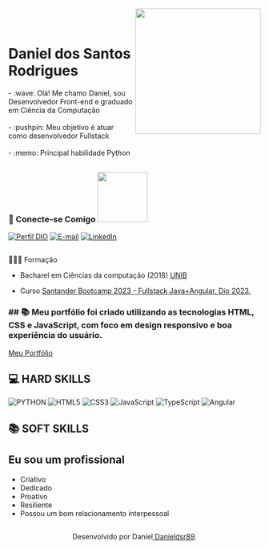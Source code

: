 <h1>  <img align='right' src="" width="250" heigth="125">  <br> </hr> </h1>

# Daniel dos Santos Rodrigues   

<div>   
 <p>
   -   :wave: Olá! Me chamo Daniel, sou Desenvolvedor Front-end e graduado em Ciência da Computação</br></br>
    -  :pushpin: Meu objetivo é atuar como desenvolvedor Fullstack</br></br>
    -  :memo: Principal habilidade Python
 </p>     
</div> 

##
<div>
    <h3>📱 Conecte-se Comigo  <img src='https://raw.githubusercontent.com/ShahriarShafin/ShahriarShafin/main/Assets/handshake.gif' width="100px">   </h3>
</div>

<div> 

[![Perfil DIO](https://img.shields.io/badge/-Meu%20Perfil%20na%20DIO-30A3DC?style=for-the-badge)](https://web.dio.me/users/danieldos_sr/)
[![E-mail](https://img.shields.io/badge/-Email-000?style=for-the-badge&logo=microsoft-outlook&logoColor=E94D5F)](mailto:danieldos.sr@gmail.com)
 [![LinkedIn](https://img.shields.io/badge/LinkedIn-000?style=for-the-badge&logo=linkedin&logoColor=0E76A8)](https://www.linkedin.com/in/daniel-dos-santos-rodrigues-1b558379/)
 
</div>

##
 👨🏼‍🎓 Formação

- Bacharel em Ciências da computação (2018) [UNIB](https://www.ibirapuera.br/)

- Curso  [Santander Bootcamp 2023 - Fullstack Java+Angular, Dio 2023.](https://web.dio.me/track/santander-bootcamp-2023-fullstack-java-angular)

<h3>
 ## 📚 Meu portfólio foi criado utilizando as tecnologias HTML, CSS e JavaScript, com foco em design responsivo e boa experiência do usuário.
</h3>

 [Meu Portfólio](https://danieldsr89.github.io/portfolio-apresentacao/)
 
## 💻 HARD SKILLS  
![PYTHON](https://img.shields.io/badge/python-3670A0?style=for-the-badge&logo=python&logoColor=ffdd54)
![HTML5](https://img.shields.io/badge/HTML5-000?style=for-the-badge&logo=html5)
![CSS3](https://img.shields.io/badge/CSS3-000?style=for-the-badge&logo=css3&logoColor=264CE4)
![JavaScript](https://img.shields.io/badge/JavaScript-000?style=for-the-badge&logo=javascript)
![TypeScript](https://img.shields.io/badge/TypeScript-000?style=for-the-badge&logo=typescript)
![Angular](https://img.shields.io/badge/Angular-000?style=for-the-badge&logo=angular&logoColor=C3002F)

## 📚 SOFT SKILLS
## Eu sou um profissional 
- Criativo
- Dedicado
- Proativo
- Resiliente 
- Possou um bom relacionamento interpessoal
##
<div align="center"> Desenvolvido por Daniel<a href="https://github.com/Danieldsr89">  Danieldsr89</a>.</div>





